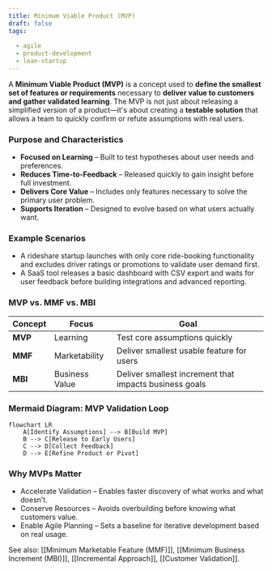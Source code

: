 ```yaml
---
title: Minimum Viable Product (MVP)  
draft: false  
tags:  
    
  - agile  
  - product-development  
  - lean-startup  
---
```


A **Minimum Viable Product (MVP)** is a concept used to **define the smallest set of features or requirements** necessary to **deliver value to customers and gather validated learning**. The MVP is not just about releasing a simplified version of a product—it's about creating a **testable solution** that allows a team to quickly confirm or refute assumptions with real users.

### **Purpose and Characteristics**
- **Focused on Learning** – Built to test hypotheses about user needs and preferences.
- **Reduces Time-to-Feedback** – Released quickly to gain insight before full investment.
- **Delivers Core Value** – Includes only features necessary to solve the primary user problem.
- **Supports Iteration** – Designed to evolve based on what users actually want.

### **Example Scenarios**
- A rideshare startup launches with only core ride-booking functionality and excludes driver ratings or promotions to validate user demand first.
- A SaaS tool releases a basic dashboard with CSV export and waits for user feedback before building integrations and advanced reporting.

### **MVP vs. MMF vs. MBI**
| Concept | Focus              | Goal                                      |
|--------|--------------------|-------------------------------------------|
| **MVP** | Learning           | Test core assumptions quickly             |
| **MMF** | Marketability      | Deliver smallest usable feature for users |
| **MBI** | Business Value     | Deliver smallest increment that impacts business goals |

### **Mermaid Diagram: MVP Validation Loop**
```mermaid
flowchart LR
    A[Identify Assumptions] --> B[Build MVP]
    B --> C[Release to Early Users]
    C --> D[Collect Feedback]
    D --> E[Refine Product or Pivot]
```

### Why MVPs Matter

- Accelerate Validation – Enables faster discovery of what works and what doesn’t.
- Conserve Resources – Avoids overbuilding before knowing what customers value.
- Enable Agile Planning – Sets a baseline for iterative development based on real usage.

See also: [[Minimum Marketable Feature (MMF)]], [[Minimum Business Increment (MBI)]], [[Incremental Approach]], [[Customer Validation]].
